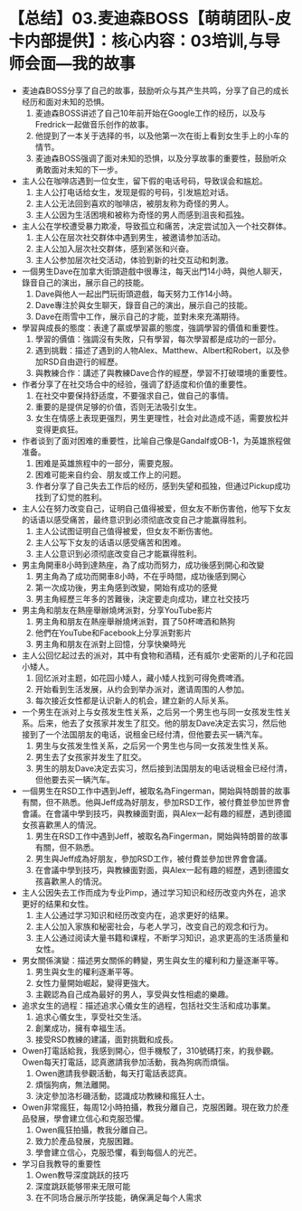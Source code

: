 # 【总结】03.麦迪森BOSS【萌萌团队-皮卡内部提供】：核心内容：03培训,与导师会面—我的故事

-   麦迪森BOSS分享了自己的故事，鼓励听众与其产生共鸣，分享了自己的成长经历和面对未知的恐惧。
    1.  麦迪森BOSS讲述了自己10年前开始在Google工作的经历，以及与Fredrick一起做音乐创作的故事。
    2.  他提到了一本关于选择的书，以及他第一次在街上看到女生手上的小车的情节。
    3.  麦迪森BOSS强调了面对未知的恐惧，以及分享故事的重要性，鼓励听众勇敢面对未知的下一步。
-   主人公在咖啡店遇到一位女生，留下假的电话号码，导致误会和尴尬。
    1.  主人公打电话给女生，发现是假的号码，引发尴尬对话。
    2.  主人公无法回到喜欢的咖啡店，被朋友称为奇怪的男人。
    3.  主人公因为生活困境和被称为奇怪的男人而感到沮丧和孤独。
-   主人公在学校遭受暴力欺凌，导致孤立和痛苦，决定尝试加入一个社交群体。
    1.  主人公在层次社交群体中遇到男生，被邀请参加活动。
    2.  主人公加入层次社交群体，感到紧张和兴奋。
    3.  主人公参加层次社交活动，体验到新的社交互动和刺激。
-   一個男生Dave在加拿大街頭遊戲中很專注，每天出門14小時，與他人聊天，錄音自己的演出，展示自己的技能。
    1.  Dave與他人一起出門玩街頭遊戲，每天努力工作14小時。
    2.  Dave專注於與女生聊天，錄音自己的演出，展示自己的技能。
    3.  Dave在雨雪中工作，展示自己的才能，並對未來充滿期待。
-   學習與成長的態度：表達了贏或學習贏的態度，強調學習的價值和重要性。
    1.  學習的價值：強調沒有失敗，只有學習，每次學習都是成功的一部分。
    2.  遇到挑戰：描述了遇到的人物Alex、Matthew、Albert和Robert，以及參加RSD自由遊行的經歷。
    3.  與教練合作：講述了與教練Dave合作的經歷，學習不打破環境的重要性。
-   作者分享了在社交场合中的经验，强调了舒适度和价值的重要性。
    1.  在社交中要保持舒适度，不要强求自己，做自己的事情。
    2.  重要的是提供足够的价值，否则无法吸引女生。
    3.  女生在情感上表现更强烈，男生更理性，社会对此造成不适，需要放松并变得更疯狂。
-   作者谈到了面对困难的重要性，比喻自己像是Gandalf或OB-1，为英雄旅程做准备。
    1.  困难是英雄旅程中的一部分，需要克服。
    2.  困难可能来自约会、朋友或工作上的问题。
    3.  作者分享了自己失去工作后的经历，感到失望和孤独，但通过Pickup成功找到了幻觉的胜利。
-   主人公在努力改变自己，证明自己值得被爱，但女友不断伤害他，他写下女友的话语以感受痛苦，最终意识到必须彻底改变自己才能赢得胜利。
    1.  主人公试图证明自己值得被爱，但女友不断伤害他。
    2.  主人公写下女友的话语以感受痛苦和困难。
    3.  主人公意识到必须彻底改变自己才能赢得胜利。
-   男主角開車8小時到達熱座，為了成功而努力，成功後感到開心和改變
    1.  男主角為了成功而開車8小時，不在乎時間，成功後感到開心
    2.  第一次成功後，男主角感到改變，開始有成功的感覺
    3.  男主角經歷三年多的苦難後，決定要走向成功，建立社交技巧
-   男主角和朋友在熱座舉辦燒烤派對，分享YouTube影片
    1.  男主角和朋友在熱座舉辦燒烤派對，買了50杯啤酒和熱狗
    2.  他們在YouTube和Facebook上分享派對影片
    3.  男主角和朋友在派對上回憶，分享快樂時光
-   主人公回忆起过去的派对，其中有食物和酒精，还有威尔·史密斯的儿子和花园小矮人。
    1.  回忆派对主题，如花园小矮人，藏小矮人找到可得免费啤酒。
    2.  开始看到生活发展，从约会到举办派对，邀请周围的人参加。
    3.  每次接近女性都是认识新人的机会，建立新的人际关系。
-   一个男生在派对上与女孩发生性关系，之后另一个男生也与同一女孩发生性关系。后来，他去了女孩家并发生了肛交。他的朋友Dave决定去实习，然后他接到了一个法国朋友的电话，说租金已经付清，但他要去买一辆汽车。
    1.  男生与女孩发生性关系，之后另一个男生也与同一女孩发生性关系。
    2.  男生去了女孩家并发生了肛交。
    3.  男生的朋友Dave决定去实习，然后接到法国朋友的电话说租金已经付清，但他要去买一辆汽车。
-   一個男生在RSD工作中遇到Jeff，被取名為Fingerman，開始與特朗普的故事有關，但不熟悉。他與Jeff成為好朋友，參加RSD工作，被付費並參加世界會會議。在會議中學到技巧，與教練面對面，與Alex一起有趣的經歷，遇到德國女孩喜歡黑人的情況。
    1.  男生在RSD工作中遇到Jeff，被取名為Fingerman，開始與特朗普的故事有關，但不熟悉。
    2.  男生與Jeff成為好朋友，參加RSD工作，被付費並參加世界會會議。
    3.  在會議中學到技巧，與教練面對面，與Alex一起有趣的經歷，遇到德國女孩喜歡黑人的情況。
-   主人公因失去工作而成为专业Pimp，通过学习知识和经历改变内外在，追求更好的结果和女性。
    1.  主人公通过学习知识和经历改变内在，追求更好的结果。
    2.  主人公加入家族和秘密社会，与老人学习，改变自己的观念和行为。
    3.  主人公通过阅读大量书籍和课程，不断学习知识，追求更高的生活质量和女性。
-   男女關係演變：描述男女關係的轉變，男生與女生的權利和力量逐漸平等。
    1.  男生與女生的權利逐漸平等。
    2.  女性力量開始崛起，變得更強大。
    3.  主觀認為自己成為最好的男人，享受與女性相處的樂趣。
-   追求女生的過程：描述追求心儀女生的過程，包括社交生活和成功事業。
    1.  追求心儀女生，享受社交生活。
    2.  創業成功，擁有幸福生活。
    3.  接受RSD教練的建議，面對挑戰和成長。
-   Owen打電話給我，我感到開心，但手機駁了，310號碼打來，約我參觀。Owen每天打電話，認真邀請我參加活動，我為狗病而煩惱。
    1.  Owen邀請我參觀活動，每天打電話表認真。
    2.  煩惱狗病，無法離開。
    3.  決定參加洛杉磯活動，認識成功教練和瘋狂人士。
-   Owen非常瘋狂，每周12小時拍攝，教我分離自己，克服困難。現在致力於產品發展，學會建立信心和克服恐懼。
    1.  Owen瘋狂拍攝，教我分離自己。
    2.  致力於產品發展，克服困難。
    3.  學會建立信心，克服恐懼，看到每個人的光芒。
-   学习自我教导的重要性
    1.  Owen教导深度跳跃的技巧
    2.  深度跳跃能够带来无限可能
    3.  在不同场合展示所学技能，确保满足每个人需求